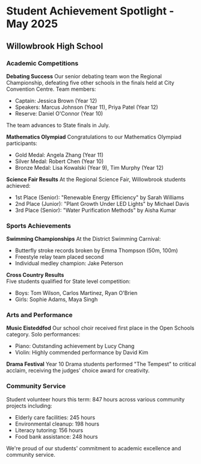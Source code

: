 # Student Achievement Spotlight - May 2025
## Willowbrook High School

### Academic Competitions

**Debating Success**
Our senior debating team won the Regional Championship, defeating five other schools in the finals held at City Convention Centre. Team members:
- Captain: Jessica Brown (Year 12)
- Speakers: Marcus Johnson (Year 11), Priya Patel (Year 12)
- Reserve: Daniel O'Connor (Year 10)

The team advances to State finals in July.

**Mathematics Olympiad**
Congratulations to our Mathematics Olympiad participants:
- Gold Medal: Angela Zhang (Year 11) 
- Silver Medal: Robert Chen (Year 10)
- Bronze Medal: Lisa Kowalski (Year 9), Tim Murphy (Year 12)

**Science Fair Results**
At the Regional Science Fair, Willowbrook students achieved:
- 1st Place (Senior): "Renewable Energy Efficiency" by Sarah Williams
- 2nd Place (Junior): "Plant Growth Under LED Lights" by Michael Davis  
- 3rd Place (Senior): "Water Purification Methods" by Aisha Kumar

### Sports Achievements

**Swimming Championships**
At the District Swimming Carnival:
- Butterfly stroke records broken by Emma Thompson (50m, 100m)
- Freestyle relay team placed second
- Individual medley champion: Jake Peterson

**Cross Country Results**  
Five students qualified for State level competition:
- Boys: Tom Wilson, Carlos Martinez, Ryan O'Brien
- Girls: Sophie Adams, Maya Singh

### Arts and Performance

**Music Eisteddfod**
Our school choir received first place in the Open Schools category. Solo performances:
- Piano: Outstanding achievement by Lucy Chang
- Violin: Highly commended performance by David Kim

**Drama Festival**
Year 10 Drama students performed "The Tempest" to critical acclaim, receiving the judges' choice award for creativity.

### Community Service

Student volunteer hours this term: 847 hours across various community projects including:
- Elderly care facilities: 245 hours
- Environmental cleanup: 198 hours  
- Literacy tutoring: 156 hours
- Food bank assistance: 248 hours

We're proud of our students' commitment to academic excellence and community service.
